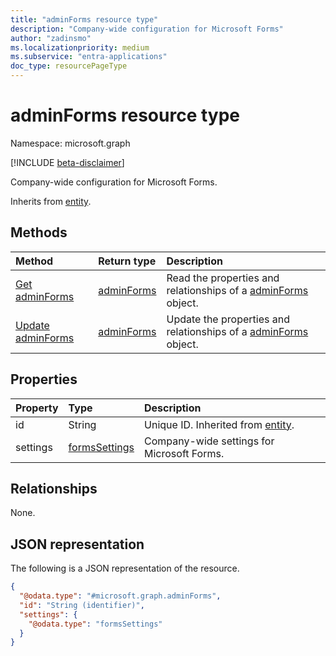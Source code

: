 ```yaml
---
title: "adminForms resource type"
description: "Company-wide configuration for Microsoft Forms"
author: "zadinsmo"
ms.localizationpriority: medium
ms.subservice: "entra-applications"
doc_type: resourcePageType
---
```


# adminForms resource type

Namespace: microsoft.graph

[!INCLUDE [beta-disclaimer](../../includes/beta-disclaimer.md)]

Company-wide configuration for Microsoft Forms.


Inherits from [entity](../resources/entity.md).

## Methods
|Method|Return type|Description|
|:---|:---|:---|
|[Get adminForms](../api/adminforms-get.md)|[adminForms](../resources/adminforms.md)|Read the properties and relationships of a [adminForms](../resources/adminforms.md) object.|
|[Update adminForms](../api/adminforms-update.md)|[adminForms](../resources/adminforms.md)|Update the properties and relationships of a [adminForms](../resources/adminforms.md) object.|

## Properties
|Property|Type|Description|
|:---|:---|:---|
|id|String|Unique ID. Inherited from [entity](../resources/entity.md).|
|settings|[formsSettings](../resources/formssettings.md)|Company-wide settings for Microsoft Forms.|

## Relationships
None.

## JSON representation
The following is a JSON representation of the resource.
<!-- {
  "blockType": "resource",
  "keyProperty": "id",
  "@odata.type": "microsoft.graph.adminForms",
  "baseType": "microsoft.graph.entity",
  "openType": false
}
-->
``` json
{
  "@odata.type": "#microsoft.graph.adminForms",
  "id": "String (identifier)",
  "settings": {
    "@odata.type": "formsSettings"
  }
}
```

